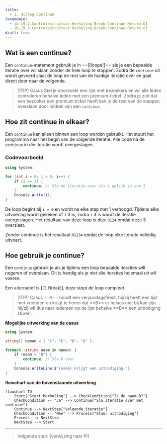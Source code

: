 ```yaml
---
title:
  - 1. Uitleg Continue
taxonomie:
  - ib-19.2.Controlestructuur-Herhaling-Break-Continue-Return.OI
  - ib-19.3.Controlestructuur-Herhaling-Break-Continue-Return.OI
draft: true
---
```


## Wat is een continue?
Een `continue`-statement gebruik je in ==[[loops]]== als je een bepaalde iteratie over wil slaan zonder de hele loop te stoppen. Zodra de `continue` uit wordt gevoerd slaat de loop de rest van de huidige iteratie over en gaat direct door naar de volgende.

> [!TIP] Casus
> Stel je doorzoekt een lijst met bezoekers en wil alle leden controleren behalve leden met een premium-ticket. Zodra je ziet dat een bezoeker een premium ticket heeft kan je de rest van de stappen overslaan door middel van een `continue`.

## Hoe zit continue in elkaar?
Een `continue` kan alleen binnen een loop worden gebruikt. Het stuurt het programma naar het begin van de volgende iteratie. Alle code na de `continue` in die iteratie wordt overgeslagen.

### Codevoorbeeld
```C#
using System;

for (int i = 0; i < 5; i++) {
    if (i == 3) {
        continue; // Sla de iteratie over als i gelijk is aan 3
    }
    Console.Write(i);
}
```

De loop begint bij `i = 0` en wordt na elke stap met 1 verhoogd. Tijdens elke uitvoering wordt gekeken of `i` 3 is, zodra `i` 3 is wordt de iteratie overgeslagen. Het resultaat van deze loop is dus: `0124` omdat deze 3 overslaat. 

Zonder continue is het resultaat `01234` omdat de loop elke iteratie volledig uitvoert.

## Hoe gebruik je continue?
Een `continue` gebruik je als je tijdens een loop bepaalde iteraties wilt negeren of overslaan. Dit is handig als je niet alle iteraties helemaal uit wil voeren.

Een alternatief is [[1. Break]], deze stopt de loop compleet.
> [!TIP] Casus
> ==A== houdt een verjaardagsfeest, hij/zij heeft een lijst met vrienden en krijgt te horen dat ==B== er helaas niet bij kan zijn. 
> hij/zij wil dus naar iedereen op de lijst behalve ==B== een uitnodiging sturen.

**Mogelijke uitwerking van de casus**
```C#
using System;

string[] namen = { "C", "E", "B", "D" };

foreach (string naam in namen) {
    if (naam = "B") {
        continue; // Sla B over
    }
    Console.WriteLine($"{naam} krijgt een uitnodiging.");
}

```

**flowchart can de bovenstaande uitwerking**
```mermaid
flowchart TD
    Start["Start herhaling"] --> CheckCondition{"Is de naam B?"}
    CheckCondition -- "Ja" --> Continue["Sla iteratie over met continue"]
    Continue --> NextStep["Volgende iteratie"]
    CheckCondition -- "Nee" --> Process["Stuur uitnodiging"]
    Process --> NextStep
    NextStep --> Start
```



---

> Volgende stap: [verwijzing naar PI]
